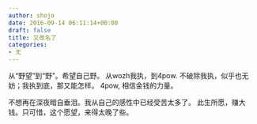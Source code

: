 ```yaml
---
author: shojo
date: 2016-09-14 06:11:14+00:00
draft: false
title: 又改名了
categories:
- 无
---
```


从“野望”到“野”。希望自己野。
从wozh我执，到4pow. 
不破除我执，似乎也无妨；我执到底，那又能怎样。
4pow, 相信金钱的力量。

不想再在深夜暗自垂泪。我从自己的感性中已经受苦太多了。
此生所愿，赚大钱。只可惜，这个愿望，来得太晚了些。
